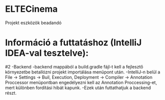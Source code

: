 # ELTECinema
Projekt eszközök beadandó

# Információ a futtatáshoz (IntelliJ IDEA-val tesztelve):

#2 -Backend
-backend mappából a build.gradle fájl-t kell a fejlesztő környezetbe betallózni projekt importálása menüpont után.
-IntelliJ-n belül a File -> Settings -> Buil, Execution, Deployment -> Compiler -> Annotation Proccessor menüpontban engedélyezni kell az Annotation Proccessing-et, mert különben fordítási hibát kapunk.
-Ezek után futtathatjuk a backend részt.

